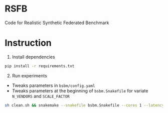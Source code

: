 # RSFB
Code for Realistic Synthetic Federated Benchmark

# Instruction

1. Install dependencies

```bash
pip install -r requirements.txt
```

2. Run experiments

- Tweaks parameters in `bsbm/config.yaml`
- Tweaks parameters at the beginning of `bsbm.Snakefile` for variate `N_VENDORS` and `SCALE_FACTOR`

```bash
sh clean.sh && snakemake --snakefile bsbm.Snakefile --cores 1 --latency-wait 1
```
